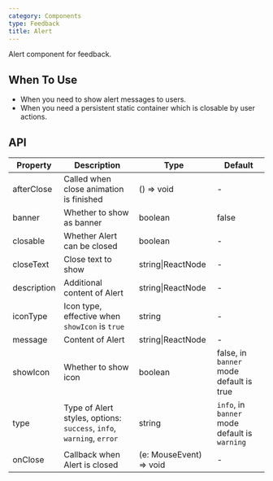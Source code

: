 ```yaml
---
category: Components
type: Feedback
title: Alert
---
```


Alert component for feedback.

## When To Use

- When you need to show alert messages to users.
- When you need a persistent static container which is closable by user actions.

## API

| Property | Description | Type | Default |
| -------- | ----------- | ---- | ------- |
| afterClose | Called when close animation is finished | () => void | - |
| banner | Whether to show as banner | boolean | false |
| closable | Whether Alert can be closed | boolean | - |
| closeText | Close text to show | string\|ReactNode | - |
| description | Additional content of Alert | string\|ReactNode | - |
| iconType | Icon type, effective when `showIcon` is `true` | string | - |
| message | Content of Alert | string\|ReactNode | - |
| showIcon | Whether to show icon | boolean | false, in `banner` mode default is true |
| type | Type of Alert styles, options: `success`, `info`, `warning`, `error` | string | `info`, in `banner` mode default is `warning` |
| onClose | Callback when Alert is closed | (e: MouseEvent) => void | - |
